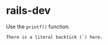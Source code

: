 rails-dev
=========



<p>Use the <code>printf()</code> function.</p>

``There is a literal backtick (`) here.``
